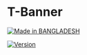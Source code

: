 # T-Banner
<p align="center">

<a href="https://h4ck3r0.github.io/"><img title="Made in BANGLADESH" src="https://img.shields.io/badge/MADE%20IN-BANGLADESH-SCRIPT?colorA=%23ff8100&colorB=%23017e40&colorC=%23ff0000&style=for-the-badge"></a>

</p>

<p align="center">

<a href="https://img.shields.io/badge/Tool-T-Banner-green.svg"></a>

<a href="https://BAIZID-171.github.io/"><img title="Version" src="https://img.shields.io/badge/Version-1.6-green.svg?style=flat-square"></a>
